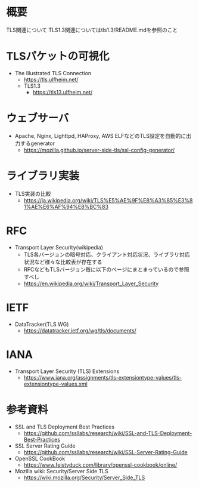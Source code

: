 # 概要
TLS関連について
TLS1.3関連についてはtls1.3/README.mdを参照のこと

# TLSパケットの可視化
- The Illustrated TLS Connection
  - https://tls.ulfheim.net/
  - TLS1.3
    - https://tls13.ulfheim.net/

# ウェブサーバ
- Apache, Nginx, Lighttpd, HAProxy, AWS ELFなどのTLS設定を自動的に出力するgenerator
  - https://mozilla.github.io/server-side-tls/ssl-config-generator/

# ライブラリ実装
- TLS実装の比較
  - https://ja.wikipedia.org/wiki/TLS%E5%AE%9F%E8%A3%85%E3%81%AE%E6%AF%94%E8%BC%83

# RFC
- Transport Layer Security(wikipedia)
  - TLS各バージョンの暗号対応、クライアント対応状況、ライブラリ対応状況など様々な比較表が存在する
  - RFCなどもTLSバージョン毎に以下のページにまとまっているので参照すべし
  - https://en.wikipedia.org/wiki/Transport_Layer_Security

# IETF
- DataTracker(TLS WG)
  - https://datatracker.ietf.org/wg/tls/documents/

# IANA
- Transport Layer Security (TLS) Extensions
  - https://www.iana.org/assignments/tls-extensiontype-values/tls-extensiontype-values.xml

# 参考資料
- SSL and TLS Deployment Best Practices
  - https://github.com/ssllabs/research/wiki/SSL-and-TLS-Deployment-Best-Practices
- SSL Server Rating Guide
  - https://github.com/ssllabs/research/wiki/SSL-Server-Rating-Guide
- OpenSSL CookBook
  - https://www.feistyduck.com/library/openssl-cookbook/online/
- Mozilla wiki: Security/Server Side TLS
  - https://wiki.mozilla.org/Security/Server_Side_TLS
